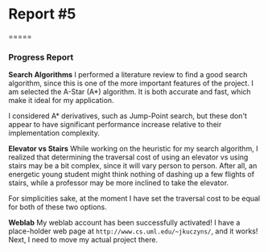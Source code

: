 # Report #5
=====

### **Progress Report**

**Search Algorithms**
I performed a literature review to find a good search algorithm, since this
is one of the more important features of the project.  I am selected the
A-Star (A*) algorithm.  It is both accurate and fast, which make it ideal for
my application.

I considered A* derivatives, such as Jump-Point search, but these don't appear
to have significant performance increase relative to their implementation
complexity.


**Elevator vs Stairs**
While working on the heuristic for my search algorithm, I realized that
determining the traversal cost of using an elevator vs using stairs may be a
bit complex, since it will vary person to person.  After all, an energetic
young student might think nothing of dashing up a few flights of stairs, while
a professor may be more inclined to take the elevator.

For simplicities sake, at the moment I have set the traversal cost to be
equal for both of these two options.


**Weblab**
My weblab account has been successfully activated!  I have a place-holder web
page at ```http://www.cs.uml.edu/~jkuczyns/```, and it works!  Next, I need to
move my actual project there.
